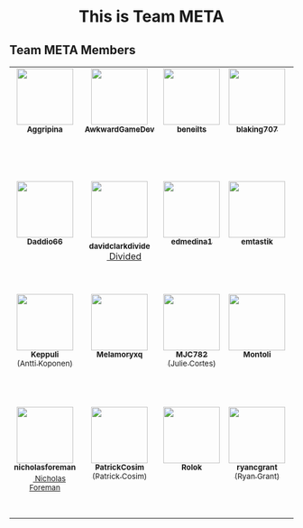<div align="center">

# This is Team META

</div>

## Team META Members

<table>
    <tr height="200" style="vertical-align: top;">
        <td align="center" style="border:none"><a href="https://github.com/Aggripina">
            <img src="https://avatars.githubusercontent.com/u/68454134?v=4?s=100" height="100px;" alt=""/><br />
            <sub><b>Aggripina</b></sub></a><br />
        </td>
        <td align="center" style="border:none"><a href="https://github.com/AwkwardGameDev">
            <img src="https://avatars.githubusercontent.com/u/55956768?v=4?s=100" height="100px;" alt=""/><br />
            <sub><b>AwkwardGameDev</b></sub></a><br />
        </td>
        <td align="center" style="border:none"><a href="https://github.com/beneilts">
            <img src="https://avatars.githubusercontent.com/u/36256880?v=4?s=100" height="100px;" alt=""/><br />
            <sub><b>beneilts</b></sub></a><br />
        </td>
        <td align="center" style="border:none"><a href="https://github.com/blaking707">
            <img src="https://avatars.githubusercontent.com/u/46813060?v=4?s=100" height="100px;" alt=""/><br />
            <sub><b>blaking707</b></sub></a><br />
        </td>
        <td align="center" style="border:none"><a href="https://github.com/BuckmonsterCORE">
            <img src="https://avatars.githubusercontent.com/u/58750748?v=4?s=100" height="100px;" alt=""/><br />
            <sub><b>BuckmonsterCORE</b></sub></a><br />
        </td>
        <td align="center" style="border:none"><a href="https://github.com/CoderzNation">
            <img src="https://avatars.githubusercontent.com/u/17634295?v=4?s=100" height="100px;" alt=""/><br />
            <sub><b>CoderzNation</b></sub></a><br />
        </td>
    </tr>
    <tr height="200" style="vertical-align: top;">
        <td align="center" style="border:none"><a href="https://github.com/Daddio66">
            <img src="https://avatars.githubusercontent.com/u/13610914?v=4?s=100" height="100px;" alt=""/><br />
            <sub><b>Daddio66</b></sub></a><br />
        </td>
        <td align="center" style="border:none"><a href="https://github.com/davidclarkdivide">
            <img src="https://avatars.githubusercontent.com/u/28601432?v=4?s=100" height="100px;" alt=""/><br />
            <sub><b>davidclarkdivide</b></sub><a/>
            <br />
            <sub>
                <a href="https://www.coregames.com/user/eaba4947069846dbb72fc5efb0f04f47" title="Core Profile Link">
                    <img src="https://www.coregames.com/CoreIcon_192x192.png" width="16px" height="16px" />
                    Divided
                </a>
            </sub>
        </td>
        <td align="center" style="border:none"><a href="https://github.com/edmedina1">
            <img src="https://avatars.githubusercontent.com/u/60021740?v=4?s=100" height="100px;" alt=""/><br />
            <sub><b>edmedina1</b></sub></a><br />
        </td>
        <td align="center" style="border:none"><a href="https://github.com/emtastik">
            <img src="https://avatars.githubusercontent.com/u/6035115?v=4?s=100" height="100px;" alt=""/><br />
            <sub><b>emtastik</b></sub></a><br />
        </td>
        <td align="center" style="border:none"><a href="https://github.com/gabrielAtManticore">
            <img src="https://avatars.githubusercontent.com/u/25258203?v=4?s=100" height="100px;" alt=""/><br />
            <sub><b>gabrielAtManticore</b></sub></a><br />
        </td>
        <td align="center" style="border:none"><a href="https://github.com/junster09">
            <img src="https://avatars.githubusercontent.com/u/27649149?v=4?s=100" height="100px;" alt=""/><br />
            <sub><b>junster09</b></sub></a><br />
        </td>
    </tr>
    <tr height="200" style="vertical-align: top;">
        <td align="center" style="border:none"><a href="https://github.com/Keppuli">
            <img src="https://avatars.githubusercontent.com/u/34177254?v=4?s=100" height="100px;" alt=""/><br />
            <sub><b>Keppuli</b></sub><br /><sub>(Antti Koponen)</sub></a>
        </td>
        <td align="center" style="border:none"><a href="https://github.com/Melamoryxq">
            <img src="https://avatars.githubusercontent.com/u/70032767?v=4?s=100" height="100px;" alt=""/><br />
            <sub><b>Melamoryxq</b></sub></a><br />
        </td>
        <td align="center" style="border:none"><a href="https://github.com/MJC782">
            <img src="https://avatars.githubusercontent.com/u/62568866?v=4?s=100" height="100px;" alt=""/><br />
            <sub><b>MJC782</b></sub><br /><sub>(Julie Cortes)</sub></a>
        </td>
        <td align="center" style="border:none"><a href="https://github.com/Montoli">
            <img src="https://avatars.githubusercontent.com/u/194759?v=4?s=100" height="100px;" alt=""/><br />
            <sub><b>Montoli</b></sub></a><br />
        </td>
        <td align="center" style="border:none"><a href="https://github.com/morticai">
            <img src="https://avatars.githubusercontent.com/u/1882524?v=4?s=100" height="100px;" alt=""/><br />
            <sub><b>morticai</b></sub><br /><sub>(Brent Dunn)</sub></a>
        </td>
        <td align="center" style="border:none"><a href="https://github.com/Mucusinator">
            <img src="https://avatars.githubusercontent.com/u/13678882?v=4?s=100" height="100px;" alt=""/><br />
            <sub><b>Mucusinator</b></sub></a><br />
        </td>
    </tr>
    <tr height="200" style="vertical-align: top;">
        <td align="center" style="border:none"><a href="https://github.com/nicholasforeman">
            <img src="https://avatars.githubusercontent.com/u/39781044?v=4?s=100" height="100px;" alt=""/><br />
            <sub><b>nicholasforeman</b></sub></a>
            <br />
            <sub>
                <a href="https://www.coregames.com/user/f9df3457225741c89209f6d484d0eba8" title="Core Profile Link">
                    <img src="https://www.coregames.com/CoreIcon_192x192.png" width="16px" height="16px" />
                    Nicholas Foreman
                </a>
            </sub>
        </td>
        <td align="center" style="border:none"><a href="https://github.com/PatrickCosim">
            <img src="https://avatars.githubusercontent.com/u/55603848?v=4?s=100" height="100px;" alt=""/><br />
            <sub><b>PatrickCosim</b></sub><br /><sub>(Patrick Cosim)</sub></a>
        </td>
        <td align="center" style="border:none"><a href="https://github.com/Rolok">
            <img src="https://avatars.githubusercontent.com/u/16053610?v=4?s=100" height="100px;" alt=""/><br />
            <sub><b>Rolok</b></sub></a><br />
        </td>
        <td align="center" style="border:none"><a href="https://github.com/ryancgrant">
            <img src="https://avatars.githubusercontent.com/u/27972135?v=4?s=100" height="100px;" alt=""/><br />
            <sub><b>ryancgrant</b></sub><br /><sub>(Ryan Grant)</sub></a>
        </td>
        <td align="center" style="border:none"><a href="https://github.com/Waffle3z">
            <img src="https://avatars.githubusercontent.com/u/4744353?v=4?s=100" height="100px;" alt=""/><br />
            <sub><b>Waffle3z</b></sub></a><br />
        </td>
        <td align="center" style="border:none"><a href="https://github.com/WitcherSilver">
            <img src="https://avatars.githubusercontent.com/u/68162122?v=4?s=100" height="100px;" alt=""/><br />
            <sub><b>WitcherSilver</b></sub></a><br />
        </td>
    </tr>
</table>

